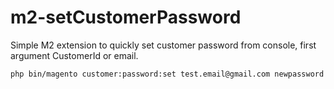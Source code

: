 # m2-setCustomerPassword
Simple M2 extension to quickly set customer password from console, first argument CustomerId or email.


    php bin/magento customer:password:set test.email@gmail.com newpassword
